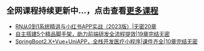 ## 全网课程持续更新中...，点击查看[更多课程](https://github.com/xmq1024/courses)

- [RN从0到1系统精讲与小红书APP实战（2023版）|无密20章](https://xmq1024.com/8189.html)
- [自主搭建5个精品脚手架，助力前端研发全流程提效|19章完结无密](https://xmq1024.com/5662.html)
- [SpringBoot2.X+Vue+UniAPP，全栈开发医疗小程序|课件齐全|10章完结无密](https://xmq1024.com/5787.html)
